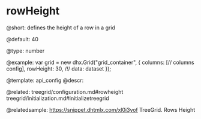 rowHeight
=============

@short: 
defines the height of a row in a grid


@default:
40


@type: number

@example: 
var grid = new dhx.Grid("grid_container", {
	columns: [// columns config],
	rowHeight: 30, /*!*/
	data: dataset
});


@template:	api_config
@descr: 

@related: treegrid/configuration.md#rowheight
treegrid/initialization.md#initializetreegrid

@relatedsample: https://snippet.dhtmlx.com/xl0i3yof	TreeGrid. Rows Height